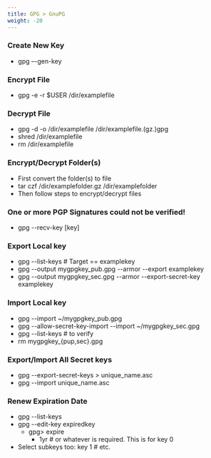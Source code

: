 ```yaml
---
title: GPG > GnuPG
weight: -20
---
```


### Create New Key
- gpg –-gen-key

### Encrypt File
- gpg -e -r $USER /dir/examplefile

### Decrypt File
- gpg -d -o /dir/examplefile /dir/examplefile.(gz.)gpg
- shred /dir/examplefile
- rm /dir/examplefile

### Encrypt/Decrypt Folder(s)
- First convert the folder(s) to file
- tar czf /dir/examplefolder.gz /dir/examplefolder
- Then follow steps to encrypt/decrypt files

### One or more PGP Signatures could not be verified!
- gpg --recv-key [key]

### Export Local key
- gpg --list-keys # Target == examplekey
- gpg --output mygpgkey_pub.gpg --armor --export examplekey
- gpg --output mygpgkey_sec.gpg --armor --export-secret-key examplekey

### Import Local key
- gpg --import ~/mygpgkey_pub.gpg
- gpg --allow-secret-key-import --import ~/mygpgkey_sec.gpg
- gpg --list-keys # to verify
- rm mygpgkey\_{pup,sec}.gpg

### Export/Import All Secret keys
- gpg --export-secret-keys > unique_name.asc
- gpg --import unique_name.asc

### Renew Expiration Date
- gpg --list-keys
- gpg --edit-key expiredkey
    - gpg> expire
        - 1yr # or whatever is required.  This is for key 0
- Select subkeys too: key 1 # etc.
